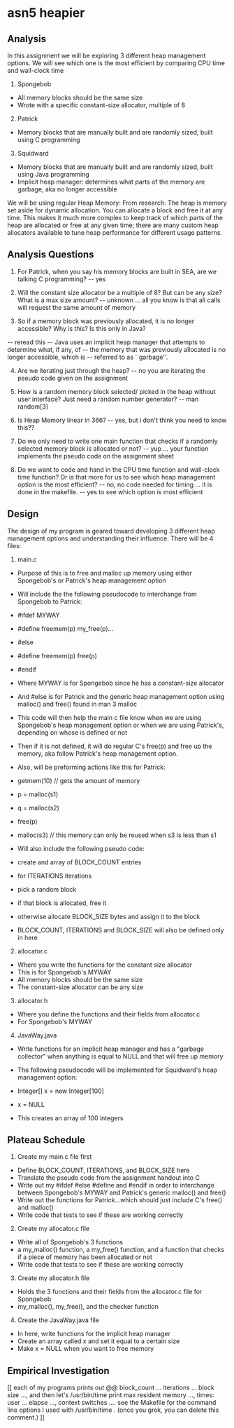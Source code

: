 # asn5 heapier

## Analysis
In this assignment we will be exploring 3 different heap management options.
We will see which one is the most efficient by comparing CPU time and wall-clock time
1. Spongebob 
- All memory blocks should be the same size
- Wrote with a specific constant-size allocator, multiple of 8 

2. Patrick
- Memory blocks that are manually built and are randomly sized, built using C programming

3. Squidward
- Memory blocks that are manually built and are randomly sized, built using Java programming
- Implicit heap manager: determines what parts of the memory are garbage, aka no longer accessible

We will be using regular Heap Memory:
From research: The heap is memory set aside for dynamic allocation. You can allocate a block and free it  at any time. This makes it much more complex to keep track of which parts of the heap are allocated or free at any given time; there are many custom heap allocators available to tune heap performance for different usage patterns.


## Analysis Questions
1. For Patrick, when you say his memory blocks are built in SEA, are we talking C programming? 
-- yes

2. Will the constant size allocator be a multiple of 8? But can be any size? What is a max size amount?
-- unknown ... all you know is that all calls will request the same amount of memory

3. So if a memory block was previously allocated, it is no longer accessible? Why is this? Is this only in Java?

-- reread this
-- Java uses an implicit heap manager that attempts to determine what, if any, of
-- the memory that was previously allocated is no longer accessible, which is
-- referred to as ``garbage''.

4. Are we iterating just through the heap?
-- no you are iterating the pseudo code given on the assignment

5. How is a random memory block selected/ picked in the heap without user interface? Just need a random number generator?
-- man random[3]

6. Is Heap Memory linear in 366?
-- yes, but i don't think you need to know this??

7. Do we only need to write one main function that checks if a randomly selected memory block is allocated or not?
-- yup ... your function implements the pseudo code on the assignment sheet

8. Do we want to code and hand in the CPU time function and wall-clock time function? Or is that more for us to see which heap management option is the most efficient?
-- no, no code needed for timing ... it is done in the makefile.
-- yes to see which option is most efficient

## Design
The design of my program is geared toward developing 3 different heap management options and understanding their influence.
There will be 4 files:
1. main.c 
- Purpose of this is to free and malloc up memory using either Spongebob's or Patrick's heap management option
- Will include the the following pseudocode to interchange from Spongebob to Patrick:
- #ifdef MYWAY
- #define freemem(p) my_free(p)...
- #else
- #define freemem(p) free(p)
- #endif

- Where MYWAY is for Spongebob since he has a constant-size allocator
- And #else is for Patrick and the generic heap management option using malloc() and free() found in man 3 malloc 
- This code will then help the main c file know when we are using Spongebob's heap management option or when we are using Patrick's, depending on whose is defined or not
- Then if it is not defined, it will do regular C's free(p) and free up the memory, aka follow Patrick's heap management option. 
- Also, will be preforming actions like this for Patrick:
- getmem(10) // gets the amount of memory
- p = malloc(s1)
- q = malloc(s2)
- free(p)
- malloc(s3) // this memory can only be reused when s3 is less than s1
- Will also include the following pseudo code:
- create and array of BLOCK_COUNT entries
- for ITERATIONS iterations
- pick a random block
- if that block is allocated, free it
- otherwise allocate BLOCK_SIZE bytes and assign it to the block
- BLOCK_COUNT, ITERATIONS and BLOCK_SIZE will also be defined only in here

2. allocator.c
- Where you write the functions for the constant size allocator 
- This is for Spongebob's MYWAY
- All memory blocks should be the same size
- The constant-size allocator can be any size

3. allocator.h
- Where you define the functions and their fields from allocator.c
- For Spongebob's MYWAY

4. JavaWay.java
- Write functions for an implicit heap manager and has a "garbage collector" when anything is equal to NULL and that will free up memory
- The following pseudocode will be implemented for Squidward's heap management option:
- Integer[] x = new Integer[100]
- x = NULL

- This creates an array of 100 integers

## Plateau Schedule
1. Create my main.c file first 
- Define BLOCK_COUNT, ITERATIONS, and BLOCK_SIZE here
- Translate the pseudo code from the assignment handout into C 
- Write out my #ifdef #else #define and #endif in order to interchange between Spongebob's MYWAY and Patrick's generic malloc() and free()
- Write out the functions for Patrick...which should just include C's free() and malloc()
- Write code that tests to see if these are working correctly
2. Create my allocator.c file
- Write all of Spongebob's 3 functions
- a my_malloc() function, a my_free() function, and a function that checks if a piece of memory has been allocated or not 
- Write code that tests to see if these are working correctly
3. Create my allocator.h file
- Holds the 3 functions and their fields from the allocator.c file for Spongebob
- my_malloc(), my_free(), and the checker function
4. Create the JavaWay.java file
- In here, write functions for the implicit heap manager
- Create an array called x and set it equal to a certain size
- Make x = NULL when you want to free memory

## Empirical Investigation

[[ each of my programs prints out
  @@ block_count ... iterations ... block size ..., 
and then let's /usr/bin/time print
  max resident memory ..., times: user ... elapse ..., context switches ....
see the Makefile for the command line options I used with /usr/bin/time .
(once you grok, you can delete this comment.) ]]




